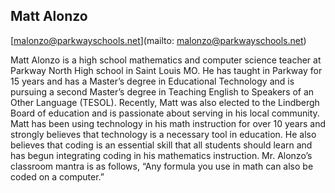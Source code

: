 ## Matt Alonzo

[malonzo@parkwayschools.net](mailto: malonzo@parkwayschools.net)

Matt Alonzo is a high school mathematics and computer science teacher at Parkway North High school in Saint Louis MO.  He has taught in Parkway for 15 years and has a Master’s degree in Educational Technology and is pursuing a second Master’s degree in Teaching English to Speakers of an Other Language (TESOL).  Recently, Matt was also elected to the Lindbergh Board of education and is passionate about serving in his local community.  Matt has been using technology in his math instruction for over 10 years and strongly believes that technology is a necessary tool in education.  He also believes that coding is an essential skill that all students should learn and has begun integrating coding in his mathematics instruction.  Mr. Alonzo’s classroom mantra is as follows, “Any formula you use in math can also be coded on a computer.”
